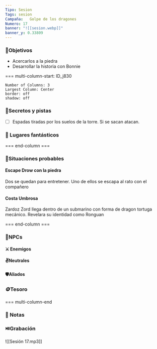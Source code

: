 ```yaml
---
Tipo: Sesion
Tags: sesion
Campaña:   Golpe de los dragones 
Numero: 17
banner: "![[sesion.webp]]"
banner_y: 0.33809
---
```


###  🎯Objetivos
- Acercarlos a la piedra
- Desarrollar la historia con Bonnie


=== multi-column-start: ID_j830
```column-settings
Number of Columns: 3
Largest Column: Center
border: off
shadow: off
```
### 🔐Secretos y pistas
- [ ]  Espadas tiradas por los suelos de la torre. Si se sacan atacan.

### 🗾 Lugares fantásticos

=== end-column ===


### 🎥Situaciones probables

#### Escape Drow con la piedra
Dos se quedan para entretener. Uno de ellos se escapa al rato con el compañero

#### Costa Umbrosa
Zardoz Zord llega dentro de un submarino con forma de dragon tortuga mecánico. 
Revelara su identidad como Ronguan

=== end-column ===
### 👤NPCs
#### ⚔️ Enemigos

#### ✌️Neutrales

#### 🛡️Aliados

### 🪙Tesoro

=== multi-column-end

### 📝 Notas

###  ⏯️Grabación
 ![[Sesión 17.mp3]]
 